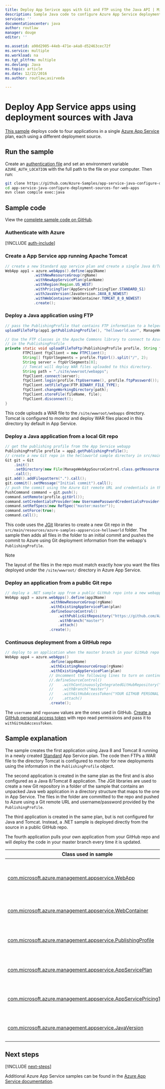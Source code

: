 ```yaml
---
title: Deploy App Serivce apps with Git and FTP using the Java API | Microsoft Docs
description: Sample Java code to configure Azure App Service deployment using FTP, Git, or continuous deployment
services: ''
documentationcenter: java
author: routlaw
manager: douge
editor: ''

ms.assetid: a90d2905-44eb-471e-a4a8-d52463cec72f
ms.service: multiple
ms.workload: na
ms.tgt_pltfrm: multiple
ms.devlang: Java
ms.topic: article
ms.date: 12/22/2016
ms.author: routlaw;asirveda

---
```


# Deploy App Service apps using deployment sources with Java

[This sample](https://github.com/Azure-Samples/compute-java-create-virtual-machines-across-regions-in-parallel) deploys code to four applications in a single [Azure App Service](https://docs.microsoft.com/en-us/azure/app-service/) plan, each using a different deployment source.

## Run the sample

Create an [authentication file](https://github.com/Azure/azure-sdk-for-java/blob/master/AUTH.md) and set an environment variable `AZURE_AUTH_LOCATION` with the full path to the file on your computer. Then run:

```bash
git clone https://github.com/Azure-Samples/app-service-java-configure-deployment-sources-for-web-apps.git
cd app-service-java-configure-deployment-sources-for-web-apps
mvn clean compile exec:java
```

## Sample code

View the [complete sample code on GitHub](https://github.com/Azure-Samples/app-service-java-configure-deployment-sources-for-web-apps/blob/master/src/main/java/com/microsoft/azure/management/appservice/samples/ManageWebAppSourceControl.java).

### Authenticate with Azure

[!INCLUDE [auth-include](_shared/auth-include.md)]

### Create a App Service app running Apache Tomcat

```java
// create a new Standard app service plan and create a single Java 8/Tomcat 8 app in it
WebApp app1 = azure.webApps().define(app1Name)
             .withNewResourceGroup(rgName)
             .withNewAppServicePlan(planName)
             .withRegion(Region.US_WEST)
             .withPricingTier(AppServicePricingTier.STANDARD_S1)
             .withJavaVersion(JavaVersion.JAVA_8_NEWEST)
             .withWebContainer(WebContainer.TOMCAT_8_0_NEWEST)
             .create();
```

### Deploy a Java application using FTP
```java
// pass the PublishingProfile that contains FTP information to a helper method 
uploadFileToFtp(app1.getPublishingProfile(), "helloworld.war", ManageWebAppSourceControl.class.getResourceAsStream("/helloworld.war"));

// Use the FTP classes in the Apache Commons library to connect to Azure using the information
// in the PublishingProfile
private static void uploadFileToFtp(PublishingProfile profile, String fileName, InputStream file) throws Exception {
        FTPClient ftpClient = new FTPClient();
        String[] ftpUrlSegments = profile.ftpUrl().split("/", 2);
        String server = ftpUrlSegments[0];
        // Tomcat will deploy WAR files uploaded to this directory.
        String path = "./site/wwwroot/webapps"; 
        ftpClient.connect(server);
        ftpClient.login(profile.ftpUsername(), profile.ftpPassword());
        ftpClient.setFileType(FTP.BINARY_FILE_TYPE);
        ftpClient.changeWorkingDirectory(path);
        ftpClient.storeFile(fileName, file);
        ftpClient.disconnect();
}
```

This code uploads a WAR file to the `/site/wwwroot/webapps` directory. Tomcat is configured to monitor and
deploy WAR files placed in this directory by default in App Service.

### Deploy a Java application from a local Git repo

```java
// get the publishing profile from the App Service webapp
PublishingProfile profile = app2.getPublishingProfile();
// create a new Git repo in the helloworld sample directory in src/main/resources and add all files into a new commit
Git git = Git
    .init()
    .setDirectory(new File(ManageWebAppSourceControl.class.getResource("/azure-samples-appservice-helloworld/").getPath()))
    .call();
git.add().addFilepattern(".").call();
git.commit().setMessage("Initial commit").call();
// push the commit using the Azure Git remote URL and credentials in the publishing profile
PushCommand command = git.push();
command.setRemote(profile.gitUrl()); 
command.setCredentialsProvider(new UsernamePasswordCredentialsProvider(profile.gitUsername(), profile.gitPassword()));
command.setRefSpecs(new RefSpec("master:master")); 
command.setForce(true);
command.call();
```      

This code uses the [JGit](https://eclipse.org/jgit/) libraries to create a new Git repo in the `src/main/resources/azure-samples-appservice-helloworld` folder. The sample then adds all files in the folder to an initial commit and pushes the commit to Azure using Git deployment information from the webapp's `PublishingProfile`. 

>[!NOTE]
> The layout of the files in the repo must match exactly how you want the files deployed under the `/site/wwwroot/` directory in Azure App Service.

### Deploy an application from a public Git repo

```java
// deploy a .NET sample app from a public GitHub repo into a new webapp
WebApp app3 = azure.webApps().define(app3Name)
                    .withNewResourceGroup(rgName)
                    .withExistingAppServicePlan(plan)
                    .defineSourceControl()
                        .withPublicGitRepository("https://github.com/Azure-Samples/app-service-web-dotnet-get-started")
                        .withBranch("master")
                        .attach()
                    .create();
 ```

### Continuous deployment from a GitHub repo

```java
// deploy to an application when the master branch in your GitHub repo is updated
WebApp app4 = azure.webApps()
                    .define(app4Name)
                    .withExistingResourceGroup(rgName)
                    .withExistingAppServicePlan(plan)
                    // Uncomment the following lines to turn on continuous deployment scenario
                    //.defineSourceControl()
                    //    .withContinuouslyIntegratedGitHubRepository("username", "reponame")
                    //    .withBranch("master")
                    //    .withGitHubAccessToken("YOUR GITHUB PERSONAL TOKEN")
                    //    .attach()
                    .create();
```  

The `username` and `reponame` values are the ones used in GitHub. [Create a GitHub personal access token](https://help.github.com/articles/creating-a-personal-access-token-for-the-command-line/) with repo read permissions and pass it to `withGitHubAccessToken`. 


## Sample explanation

The sample creates the first application using Java 8 and Tomcat 8 running in a newly created [Standard](https://docs.microsoft.com/en-us/azure/app-service/azure-web-sites-web-hosting-plans-in-depth-overview) App Service plan. The code then FTPs a WAR file to the directory Tomcat is configured to monitor for new deployments using the information in the `PublishingProfile` object.

The second application is created in the same plan as the first and is also configured as a Java 8/Tomcat 8 application. The JGit libraries are used to create a new Git repository in a folder of the sample that contains an unpacked Java web application in a directory structure that maps to the one in App Service. The files in the folder are committed to the repo and pushed to Azure using a Git remote URL and username/password provided by the `PublishingProfile`.

The third application is created in the same plan, but is not configured for Java and Tomcat. Instead, a .NET sample is deployed directly from the source in a public GitHub repo.

The fourth application pulls your own application from your GitHub repo and will deploy the code in your master branch every time it is updated. 

| Class used in sample | Notes
|-------|-------|
| [com.microsoft.azure.management.appservice.WebApp](https://docs.microsoft.com/en-us/java/api/com.microsoft.azure.management.appservice._web_app) | Created from the `azure.webApps().define()....create()` fluent chain. Creates a App Service web app and any resources needed for the app. Can be queried for properties and the state of the application can be changed through methods like `restart()`.
| [com.microsoft.azure.management.appservice.WebContainer](https://docs.microsoft.com/en-us/java/api/com.microsoft.azure.management.appservice._web_container) | Class with static public fields used as paramters to `withWebContainer()` when defining a WebApp running a Java webcontainer. Has choices for both Jetty and Tomcat versions.
| [com.microsoft.azure.management.appservice.PublishingProfile](https://docs.microsoft.com/en-us/java/api/com.microsoft.azure.management.appservice._publishing_profile) | Obtained through a WebApp object using the `getPublishingProfile()` method. Contains FTP and Git deployment information, including deployment username and password (which is separate from Azure account or service principal credentials).
| [com.microsoft.azure.management.appservice.AppServicePlan](https://docs.microsoft.com/en-us/java/api/com.microsoft.azure.management.appservice._app_service_plan) | Returned by `azure.appServices().appServicePlans().getbyGroup()`. Methods are availble to check the capacity, tier, and number of web apps running in the plan.
| [com.microsoft.azure.management.appservice.AppServicePricingTier](https://docs.microsoft.com/en-us/java/api/com.microsoft.azure.management.appservice._app_service_pricing_tier) | Class with static public fields representing App Service tiers. Used to define a plan tier in-line during app creation with `withPricingTier()` or directly when defining a plan via `azure.appServices().appServicePlans().define()`
| [com.microsoft.azure.management.appservice.JavaVersion](https://docs.microsoft.com/en-us/java/api/com.microsoft.azure.management.appservice._java_version) | Class with static public fields representing Java versions supported by App Service. Used with `withJavaVersion()` during the `define()...create()` chain when creating a new webapp.

## Next steps

[!INCLUDE [next-steps](_shared/next-steps.md)]

Additional Azure App Service samples can be found in the [Azure App Service documentation](https://docs.microsoft.com/en-us/azure/app-service/).